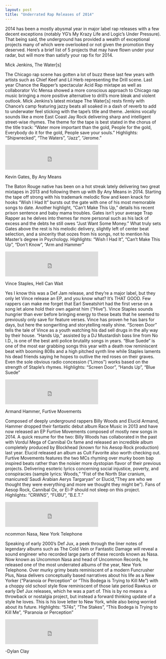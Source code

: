 ```yaml
---
layout: post
title: "Underrated Rap Releases of 2014"
---
```


2014 has been a mostly abysmal year in major label rap releases with a few decent exceptions (notably YG’s My Krazy Life and Logic’s Under Pressure). That being said, the underground has provided a wealth of exceptional projects many of which were overlooked or not given the promotion they deserved.  Here’s a brief list of 5 projects that may have flown under your radar, but will more than satisfy your rap fix for 2014.

Mick Jenkins, The Water[s]

The Chicago rap scene has gotten a lot of buzz these last few years with artists such as Chief Keef and Lil Herb representing the Drill scene. Last year Chance the Rapper’s spectacular Acid Rap mixtape as well as collaborator Vic Mensa showed a more conscious approach to Chicago rap music bringing a more positive alternative to drill’s more bleak and violent outlook. Mick Jenkins’s latest mixtape The Water[s] rests firmly with Chance’s camp featuring jazzy beats all soaked in a dash of reverb to add to underwater feel sticking with the tape’s title and theme.  Jenkins vocally sounds like a more East Coast Jay Rock delivering sharp and intelligent street-wise rhymes. The theme for the tape is best stated in the chorus of the title track: “Water more important than the gold, People for the gold, Everybody do it for the gold, People save your souls.” Highlights: “Shipwrecked”, “The Waters”, “Jazz”, “Jerome.”

<iframe src="https://embed.spotify.com/?uri=spotify:album:3q7rkjDfYI9J1IMaWMbRTV" frameborder="0" allowtransparency="true" width="300" height="80"></iframe>


Kevin Gates, By Any Means

The Baton Rouge native has been on a hot streak lately delivering two great mixtapes in 2013 and following them up with By Any Means in 2014.  Starting the tape off strong with his trademark melodic flow and keen knack for hooks “Wish I Had It” bursts out the gate with one of his most memorable songs to date. Another highlight, “Can’t Make This Up,” details his recent prison sentence and baby mama troubles. Gates isn’t your average Trap Rapper as he delves into themes far more personal such as his lack of excess and the debts he still owes “Just Want Some Money.” What truly sets Gates above the rest is his melodic delivery, slightly left of center beat selection, and a sincerity that oozes from his songs, not to mention his Master’s degree in Psychology. Highlights: “Wish I Had It”, “Can’t Make This Up”, “Don’t Know”, “Arm and Hammer”

<iframe src="https://embed.spotify.com/?uri=spotify:album:5ZzFFF7wSMmGaIWjAHElnW" frameborder="0" allowtransparency="true" width="300" height="80"></iframe>


Vince Staples, Hell Can Wait

Yes I know this was a Def Jam release, and they’re a major label, but they only let Vince release an EP, and you know what? It’s THAT GOOD. Few rappers can make me forget that Earl Sweatshirt had the first verse on a song let alone hold their own against him (“Hive”). Vince Staples sounds hungrier than ever before bringing energy to these beats that he seemed to previously only save for feature verses.  Vince has proven he has bars for days, but here the songwriting and storytelling really shine. “Screen Door” tells the tale of Vince as a youth watching his dad sell drugs in the ally way by their house. “Hands Up,” assisted by a DJ Mustardish bass line from No I.D., is one of the best anti police brutality songs in years.  “Blue Suede” is one of the most ear grabbing songs this year with a death row reminiscent beat with booming 808s and a high pitched synth line while Staples laments his dead friends saying he hopes to outlive the red roses on their graves. Even the sole obvious radio concession (“Limos”) works based on the strength of Staple’s rhymes. Highlights: “Screen Door”, “Hands Up”, “Blue Suede”

<iframe src="https://embed.spotify.com/?uri=spotify:album:7mxpMxmMM8RN39YRlo08v7" frameborder="0" allowtransparency="true" width="300" height="80"></iframe>


Armand Hammer, Furtive Movements

Composed of deeply underground rappers Billy Woods and Elucid Armand, Hammer dropped their fantastic debut album Race Music in 2013 and have now released an EP Furtive Movements composed of mostly new songs in 2014. A quick resume for the two: Billy Woods has collaborated in the past with Vordul Mega of Cannibal Ox fame and released an incredible album completely produced by Blockhead (known for his Aesop Rock production) last year. Elucid released an album as Cult Favorite also worth checking out. Furtive Movements features the two MCs rhyming over murky boom bap inspired beats rather than the noisier more dystopian flavor of their previous projects. Delivering esoteric lyrics concerning social injustice, poverty, and conspiracies (sample lyrics: Woods,” “Fist of the North Star cranium, manicured/ Saudi Arabian Aerys Targaryan” or Elucid,”They are who we thought they were everything and more we thought they might be”). Fans of Aesop Rock, Cannibal Ox, or El-P should not sleep on this project.  Highlights: “CRWNS”, “FUBU”, “B.E.T.”

<iframe src="https://embed.spotify.com/?uri=spotify:album:5qWRHNrFNckJcXft9dd2m2" frameborder="0" allowtransparency="true" width="300" height="80"></iframe>


ncommon Nasa, New York Telephone

Speaking of early 2000’s Def Jux, a peek through the liner notes of legendary albums such as The Cold Vein or Fantastic Damage will reveal a sound engineer who recorded large parts of these records known as Nasa. Now known as Uncommon Nasa and head of Uncommon Records, he released one of the most underrated albums of the year, New York Telephone. Over murky grimy beats reminiscent of a modern Funcrusher Plus, Nasa delivers conceptually based narratives about his life as a New Yorker (“Paranoia or Perception” or “This Bodega is Trying to Kill Me”) with a choppy old school style flow reminiscent of those late period Rawkus or early Def Jux releases, which he was a part of. This is by no means a throwback or nostalgia project, but instead a forward thinking update of a style he loves. This is his love letter to New York, while also being worried about its future.  Highlights: “574s”, “The Stakes”, “This Bodega is Trying to Kill Me”, “Paranoia or Perception”

<iframe src="https://embed.spotify.com/?uri=spotify:album:28we07aYdihtPhOXpKLiIS" frameborder="0" allowtransparency="true" width="300" height="80"></iframe>


-Dylan Clay